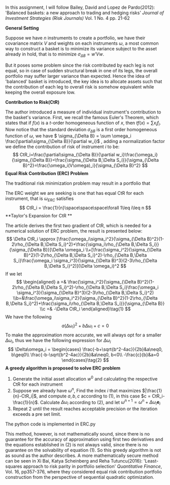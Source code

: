In this assignment, I will follow Bailey, David and Lopez de Pardo(2012): 'Balanced baskets: a new approach to trading and hedging risks' *Journal of Investment Strategies (Risk Journals)* Vol. 1 No. 4 pp. 21-62

**General Setting**

Suppose we have $n$ instruments to create a portfolio, we have their covariance matrix $V$ and weights on each instruments $\omega$, a most common way to construct a basket is to minimize its variance subject to the asset already in hold, that is to minimize $\sigma_{\Delta B}=w'Vw$.

But it poses some problem since the risk contributed by each leg is not equal, so in case of sudden structural break in one of its legs, the overall portfolio may suffer larger variance than expected. Hence the idea of 'balanced' basket is introduced, the key idea is to allocate assets such that the contribution of each leg to overall risk is somehow equivalent while keeping the overall exposure low.  

**Contribution to Risk(CtR)**

The author introduced a measure of individual instrument's contribution to the basket's variance. First, we recall the famous Euler's Theorem, which states that if $f(x)$ is a $t$-order homogeneous function of $x$, then $tf(x) = \sum x_if_i$. Now notice that the standard deviation $\sigma_{\Delta B}$ is a first order homogeneous function of $\omega$, we have $ \sigma_{\Delta B} = \sum \omega_i \frac{\partial\sigma_{\Delta B}}{\partial w_i}$ , adding a normalization factor we define the contribution of risk of instrument $i$ to be:
$$
CtR_i=\frac{\partial\sigma_{\Delta B}}{\partial w_i}\frac{\omega_i}{\sigma_{\Delta B}}=\frac{\sigma_{\Delta B,\Delta S_i}}{\sigma_{\Delta B}^2}=\frac{\omega_i(V\omega)_i}{\sigma_{\Delta B}^2}
$$
**Equal Risk Contribution (ERC) Problem**

The traditional risk minimization problem may result in a portfolio that

The ERC weight we are seeking is one that has equal CtR for each instrument, that is $\omega_{ERC}$ satisfies
$$
CtR_i = \frac{1}{n}\space\space\space\forall 1\leq i\leq n
$$
**Taylor's Expansion for CtR **

The article derives the first two gradient of CtR, which is needed for a numerical solution of ERC problem, the result is presented below:
$$
\Delta CtR_i \approx [\frac{\omega_i\sigma_i^2}{\sigma_{\Delta B}^2}(1-2\rho_{\Delta B,\Delta S_i}^2)+\frac{\sigma_i\rho_{\Delta B,\Delta S_i}}{\sigma_{\Delta B}}]\Delta \omega_i
\\+[\frac{\sigma_i^2}{\sigma_{\Delta B}^2}(1-2\rho_{\Delta B,\Delta S_i}^2)-\rho_{\Delta B,\Delta S_i}\frac{\omega_i \sigma_i^3}{\sigma_{\Delta B}^3}(2-3\rho_{\Delta B,\Delta S_i}^2)](\Delta \omega_i)^2
$$
If we let 
$$
\begin{aligned}
a =& \frac{\sigma_i^2}{\sigma_{\Delta B}^2}(1-2\rho_{\Delta B,\Delta S_i}^2)-\rho_{\Delta B,\Delta S_i}\frac{\omega_i \sigma_i^3}{\sigma_{\Delta B}^3}(2-3\rho_{\Delta B,\Delta S_i}^2)
\\b=&\frac{\omega_i\sigma_i^2}{\sigma_{\Delta B}^2}(1-2\rho_{\Delta B,\Delta S_i}^2)+\frac{\sigma_i\rho_{\Delta B,\Delta S_i}}{\sigma_{\Delta B}}
\\c =& -\Delta CtR_i
\end{aligned}\tag{1}
$$
We have the following
$$
a(\Delta\omega_i)^2+b\Delta\omega_i+c=0
$$
To make the approximation more accurate, we will always opt for a smaller $\Delta\omega_i$, thus we have the following expression for $\Delta\omega_i$
$$
\Delta\omega_i = \begin{cases}
\frac{-b+\sqrt{b^2-4ac}}{2b}&a\neq0, b\geq0\\
\frac{-b-\sqrt{b^2-4ac}}{2b}&a\neq0, b<0\\
-\frac{c}{b}&a=0
\end{cases}\tag{2}
$$
 **A greedy algorithm is proposed to solve ERC problem**

1. Generate the initial asset allocation $w^0$ and calculating the respective CtR for each instrument
2. Suppose we already have $\omega^n$, Find the index $i$ that maximizes $|\frac{1}{n}-CtR_i|$, and compute $a,b,c$ according to (1), in this case $c = CtR_i-\frac{1}{n}$. Calculate $\Delta\omega_i$ according to (2), and let $\omega^{n+1}=\omega^{n}+\Delta\omega_i\textbf{e}_i$
3. Repeat 2 until the result reaches acceptable precision or the iteration exceeds a pre set limit.

The python code is implemented in ERC.py

This method, however, is not mathematically sound, since there is no guarantee for the accuracy of approximation using first two derivatives and the equations established in (2) is not always valid, since there is no guarantee on the solvability of equation (1). So this greedy algorithm is not as sound as the author describes. A more mathematically secure method can be seen in Xi Bai, Katya Scheinberg and Reha Tutuncu(2016): 'Least-squares approach to risk parity in portfolio selection' *Quantitative Finance*, Vol. 16, pp357-376, where they considered equal risk contribution portfolio construction from the perspective of sequential quadratic optimization.
 
 
